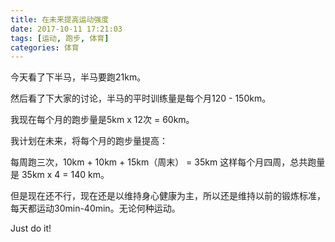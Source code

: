 ```yaml
---
title: 在未来提高运动强度
date: 2017-10-11 17:21:03
tags: [运动, 跑步, 体育]
categories: 体育
---
```


今天看了下半马，半马要跑21km。

然后看了下大家的讨论，半马的平时训练量是每个月120 - 150km。

我现在每个月的跑步量是5km x 12次 = 60km。

我计划在未来，将每个月的跑步量提高：

每周跑三次，10km + 10km + 15km（周末） = 35km
这样每个月四周，总共跑量是 35km x 4 = 140 km。

但是现在还不行，现在还是以维持身心健康为主，所以还是维持以前的锻炼标准，每天都运动30min-40min。无论何种运动。

Just do it!
